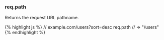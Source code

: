<h3 id='req.path'>req.path</h3>

Returns the request URL pathname.

{% highlight js %}
// example.com/users?sort=desc
req.path
// => "/users"
{% endhighlight %}
